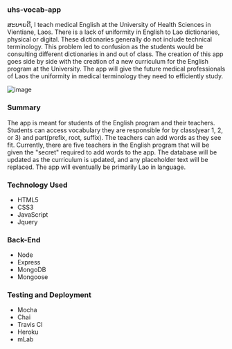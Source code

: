 ### uhs-vocab-app

ສະບາຍດີ, I teach medical English at the University of Health Sciences in Vientiane, Laos. There is a lack of uniformity
in English to Lao dictionaries, physical or digital. These dictionaries generally do not include technical 
terminology. This problem led to confusion as the students would be consulting different dictionaries in and 
out of class. The creation of this app goes side by side with the creation of a new curriculum for the English 
program at the University. The app will give the future medical professionals of Laos the uniformity in medical 
terminology they need to efficiently study. 

![image](https://user-images.githubusercontent.com/24151430/32761036-0ba7ed98-c8a6-11e7-86a8-410877535a96.png)

### Summary
The app is meant for students of the English program and their teachers. Students can access vocabulary they 
are responsible for by class(year 1, 2, or 3) and part(prefix, root, suffix). The teachers can add words as
they see fit. Currently, there are five teachers in the English program that will be given the "secret" required
to add words to the app. The database will be updated as the curriculum is updated, and any placeholder text will
be replaced. The app will eventually be primarily Lao in language.

### Technology Used
 - HTML5
 - CSS3
 - JavaScript
 - Jquery

### Back-End

 - Node
 - Express
 - MongoDB
 - Mongoose

### Testing and Deployment
 - Mocha
 - Chai
 - Travis CI
 - Heroku
 - mLab



